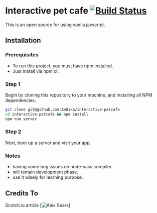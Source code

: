 # Interactive pet cafe [![Build Status](https://travis-ci.org/AmDika/interactive-petcafe.svg?branch=master)](https://travis-ci.org/AmDika/interactive-petcafe)

This is an open source for using vanila javscript.

## Installation

### Prerequisites

* To run this project, you must have npm installed.
* Just Install via npm cli.

### Step 1

Begin by cloning this repository to your machine, and installing all NPM dependencies.

```bash
git clone git@github.com:AmDika/interactive-petcafe
cd interactive-petcafe && npm install
npm run server
```

### Step 2

Next, boot up a server and visit your app.


### Notes
* having some bug issues on node-sass compiler.
* will remain development phase.
* use it wisely for learning purpose.

## Credits To
Scotch.io article [![Alex Sears](https://scotch.io/courses/build-an-interactive-javascript-food-menu)]